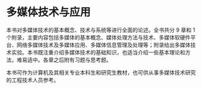 # 多媒体技术与应用

本书对多媒体技术的基本概念、技术与系统等进行全面的论述。全书共分 9 章和 1 个附录，主要内容包括多媒体的基本概念、媒体处理方法与技术、多媒体软硬件平台、网络多媒体技术及多媒体应用、多媒体信息管理及处理等；附录给出多媒体技术实验。本书既注重介绍多媒体技术的基础知识，也适当介绍一些基本理论和方法，难易适中。各章之后附有习题与思考题。

本书可作为计算机及其相关专业本科生和研究生教材，也可供从事多媒体技术研究的工程技术人员参考。

